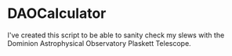 # DAOCalculator

I've created this script to be able to sanity check my slews with the Dominion Astrophysical Observatory Plaskett Telescope.
